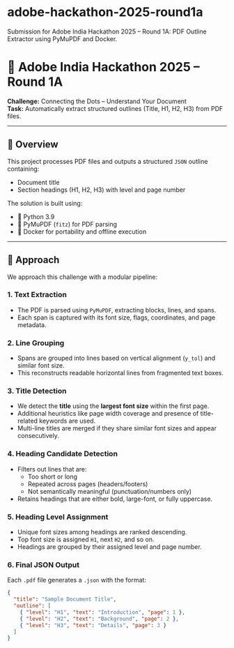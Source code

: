 # adobe-hackathon-2025-round1a
Submission for Adobe India Hackathon 2025 – Round 1A: PDF Outline Extractor using PyMuPDF and Docker.

# 🧠 Adobe India Hackathon 2025 – Round 1A

**Challenge:** Connecting the Dots – Understand Your Document  
**Task:** Automatically extract structured outlines (Title, H1, H2, H3) from PDF files.

---

## 📘 Overview

This project processes PDF files and outputs a structured `JSON` outline containing:
- Document title
- Section headings (H1, H2, H3) with level and page number

The solution is built using:
- 🐍 Python 3.9
- 📄 PyMuPDF (`fitz`) for PDF parsing
- 🐳 Docker for portability and offline execution

---

## 🧠 Approach

We approach this challenge with a modular pipeline:

### 1. **Text Extraction**
- The PDF is parsed using `PyMuPDF`, extracting blocks, lines, and spans.
- Each span is captured with its font size, flags, coordinates, and page metadata.

### 2. **Line Grouping**
- Spans are grouped into lines based on vertical alignment (`y_tol`) and similar font size.
- This reconstructs readable horizontal lines from fragmented text boxes.

### 3. **Title Detection**
- We detect the **title** using the **largest font size** within the first page.
- Additional heuristics like page width coverage and presence of title-related keywords are used.
- Multi-line titles are merged if they share similar font sizes and appear consecutively.

### 4. **Heading Candidate Detection**
- Filters out lines that are:
  - Too short or long
  - Repeated across pages (headers/footers)
  - Not semantically meaningful (punctuation/numbers only)
- Retains headings that are either bold, large-font, or fully uppercase.

### 5. **Heading Level Assignment**
- Unique font sizes among headings are ranked descending.
- Top font size is assigned `H1`, next `H2`, and so on.
- Headings are grouped by their assigned level and page number.

### 6. **Final JSON Output**
Each `.pdf` file generates a `.json` with the format:

```json
{
  "title": "Sample Document Title",
  "outline": [
    { "level": "H1", "text": "Introduction", "page": 1 },
    { "level": "H2", "text": "Background", "page": 2 },
    { "level": "H3", "text": "Details", "page": 3 }
  ]
}
